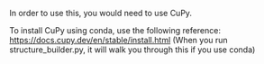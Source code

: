 In order to use this, you would need to use CuPy.

To install CuPy using conda, use the following reference:
https://docs.cupy.dev/en/stable/install.html
(When you run structure_builder.py, it will walk you through this if you use conda)